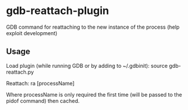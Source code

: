 # gdb-reattach-plugin
GDB command for reattaching to the new instance of the process (help exploit development)

## Usage
Load plugin (while running GDB or by adding to ~/.gdbinit):
    source gdb-reattach.py
    
Reattach:
    ra [processName]
    
Where processName is only required the first time (will be passed to the pidof command) then cached.